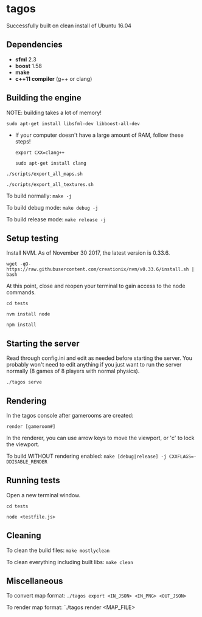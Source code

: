tagos
===

Successfully built on clean install of Ubuntu 16.04

## Dependencies
- **sfml** 2.3
- **boost** 1.58
- **make**
- **c++11 compiler** (g++ or clang)

## Building the engine

NOTE: building takes a lot of memory!

`sudo apt-get install libsfml-dev libboost-all-dev`

- If your computer doesn't have a large amount of RAM, follow these steps!
    
    `export CXX=clang++` 
    
    `sudo apt-get install clang`
        
`./scripts/export_all_maps.sh`

`./scripts/export_all_textures.sh`

To build normally: `make -j`

To build debug mode: `make debug -j`

To build release mode: `make release -j`

## Setup testing

Install NVM. As of November 30 2017, the latest version is 0.33.6.

`wget -qO- https://raw.githubusercontent.com/creationix/nvm/v0.33.6/install.sh | bash`

At this point, close and reopen your terminal to gain access to the node commands.

`cd tests`

`nvm install node`

`npm install`

## Starting the server

Read through config.ini and edit as needed before starting the server.
You probably won't need to edit anything if you just want to run the server normally (8 games of 8 players with normal physics).

`./tagos serve`

## Rendering

In the tagos console after gamerooms are created:

`render [gameroom#]`

In the renderer, you can use arrow keys to move the viewport, or 'c' to lock the viewport.

To build WITHOUT rendering enabled: `make [debug|release] -j CXXFLAGS=-DDISABLE_RENDER`

## Running tests

Open a new terminal window.

`cd tests`

`node <testfile.js>`

## Cleaning

To clean the build files: `make mostlyclean`

To clean everything including built libs: `make clean`

## Miscellaneous

To convert map format: `./tagos export <IN_JSON> <IN_PNG> <OUT_JSON>`

To render map format: `./tagos render <MAP_FILE>
